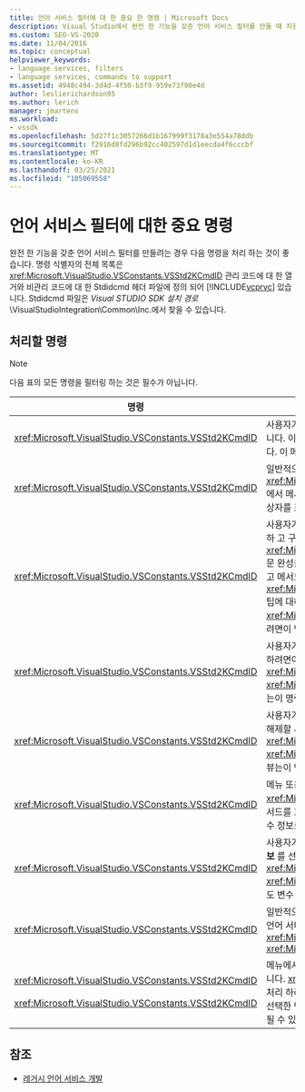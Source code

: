 ```yaml
---
title: 언어 서비스 필터에 대 한 중요 한 명령 | Microsoft Docs
description: Visual Studio에서 완전 한 기능을 갖춘 언어 서비스 필터를 만들 때 지원 해야 하는 중요 한 명령에 대해 알아봅니다.
ms.custom: SEO-VS-2020
ms.date: 11/04/2016
ms.topic: conceptual
helpviewer_keywords:
- language services, filters
- language services, commands to support
ms.assetid: 4948c494-3d4d-4f50-b3f9-959e73f90e4d
author: leslierichardson95
ms.author: lerich
manager: jmartens
ms.workload:
- vssdk
ms.openlocfilehash: 5d27f1c3057266d1b167999f3178a3e554a78ddb
ms.sourcegitcommit: f2916d8fd296b92cc402597d1d1eecda4f6cccbf
ms.translationtype: MT
ms.contentlocale: ko-KR
ms.lasthandoff: 03/25/2021
ms.locfileid: "105069558"
---
```

# <a name="important-commands-for-language-service-filters"></a>언어 서비스 필터에 대한 중요 명령
완전 한 기능을 갖춘 언어 서비스 필터를 만들려는 경우 다음 명령을 처리 하는 것이 좋습니다. 명령 식별자의 전체 목록은 <xref:Microsoft.VisualStudio.VSConstants.VSStd2KCmdID> 관리 코드에 대 한 열거와 비관리 코드에 대 한 Stdidcmd 헤더 파일에 정의 되어 [!INCLUDE[vcprvc](../../code-quality/includes/vcprvc_md.md)] 있습니다. Stdidcmd 파일은 *Visual STUDIO SDK 설치 경로*\VisualStudioIntegration\Common\Inc.에서 찾을 수 있습니다.

## <a name="commands-to-handle"></a>처리할 명령

> [!NOTE]
> 다음 표의 모든 명령을 필터링 하는 것은 필수가 아닙니다.

|명령|Description|
|-------------|-----------------|
|<xref:Microsoft.VisualStudio.VSConstants.VSStd2KCmdID>|사용자가 마우스 오른쪽 단추를 클릭할 때 보냅니다. 이 명령은 바로 가기 메뉴를 제공할 시간 임을 나타냅니다. 이 명령을 처리 하지 않으면 텍스트 편집기는 언어별 명령이 없는 기본 바로 가기 메뉴를 제공 합니다. 이 메뉴에 사용자 고유의 명령을 포함 하려면 명령을 처리 하 고 바로 가기 메뉴를 직접 표시 합니다.|
|<xref:Microsoft.VisualStudio.VSConstants.VSStd2KCmdID>|일반적으로 사용자가 CTRL + J를 입력 하면 전송 됩니다. <xref:Microsoft.VisualStudio.TextManager.Interop.IVsTextView.UpdateCompletionStatus%2A>에서 메서드를 호출 <xref:Microsoft.VisualStudio.TextManager.Interop.IVsTextView> 하 여 문 완성 상자를 표시 합니다.|
|<xref:Microsoft.VisualStudio.VSConstants.VSStd2KCmdID>|사용자가 문자를 입력 하면 전송 됩니다. 이 명령을 모니터링 하 여 트리거 문자를 입력 하는 시기를 확인 하 고 구문 색 지정, 중괄호 일치 및 오류 표식과 같은 문 완성, 메서드 팁 및 텍스트 마커를 제공 합니다. <xref:Microsoft.VisualStudio.TextManager.Interop.IVsTextView.UpdateCompletionStatus%2A>문 완성을 위해의 메서드를 호출 <xref:Microsoft.VisualStudio.TextManager.Interop.IVsTextView> 하 고 메서드 <xref:Microsoft.VisualStudio.TextManager.Interop.IVsMethodTipWindow.SetMethodData%2A> 팁에 대해 메서드를 호출 합니다 <xref:Microsoft.VisualStudio.TextManager.Interop.IVsMethodTipWindow> . 텍스트 표식을 지원 하려면이 명령을 모니터링 하 여 입력 하는 문자에서 표식을 업데이트 해야 하는지 여부를 확인 합니다.|
|<xref:Microsoft.VisualStudio.VSConstants.VSStd2KCmdID>|사용자가 Enter 키를 입력할 때 전송 됩니다. 에서 메서드를 호출 하 여 메서드 팁 창을 해제할 시기를 결정 하려면이 명령을 모니터링 <xref:Microsoft.VisualStudio.TextManager.Interop.IVsMethodData.OnDismiss%2A> <xref:Microsoft.VisualStudio.TextManager.Interop.IVsMethodData> 합니다. 기본적으로 텍스트 뷰는이 명령을 처리 합니다.|
|<xref:Microsoft.VisualStudio.VSConstants.VSStd2KCmdID>|사용자가 백스페이스 키를 입력 하면 전송 됩니다. 모니터를 통해에서 메서드를 호출 하 여 메서드 팁 창을 해제할 시기를 결정할 수 <xref:Microsoft.VisualStudio.TextManager.Interop.IVsMethodData.OnDismiss%2A> <xref:Microsoft.VisualStudio.TextManager.Interop.IVsMethodData> 있습니다. 기본적으로 텍스트 뷰는이 명령을 처리 합니다.|
|<xref:Microsoft.VisualStudio.VSConstants.VSStd2KCmdID>|메뉴 또는 바로 가기 키에서 전송 됩니다. <xref:Microsoft.VisualStudio.TextManager.Interop.IVsTextView.UpdateTipWindow%2A>에서 메서드를 호출 <xref:Microsoft.VisualStudio.TextManager.Interop.IVsTextView> 하 여 팁 창을 매개 변수 정보로 업데이트 합니다.|
|<xref:Microsoft.VisualStudio.VSConstants.VSStd2KCmdID>|사용자가 변수를 마우스로 가리키거나 커서를 변수에 배치 하 고 **편집** 메뉴의 **IntelliSense** 에서 **요약 정보** 를 선택할 때 보냅니다. 에서 메서드를 호출 하 여 팁의 변수 형식을 반환 합니다 <xref:Microsoft.VisualStudio.TextManager.Interop.IVsTextView.UpdateTipWindow%2A> <xref:Microsoft.VisualStudio.TextManager.Interop.IVsTextView> . 디버깅이 활성 상태인 경우 팁에도 변수 값이 표시 됩니다.|
|<xref:Microsoft.VisualStudio.VSConstants.VSStd2KCmdID>|일반적으로 사용자가 CTRL + 스페이스바를 입력 하면 전송 됩니다. 이 명령은에서 메서드를 호출 하도록 언어 서비스에 지시 합니다 <xref:Microsoft.VisualStudio.TextManager.Interop.IVsTextView.UpdateCompletionStatus%2A> <xref:Microsoft.VisualStudio.TextManager.Interop.IVsTextView> .|
|<xref:Microsoft.VisualStudio.VSConstants.VSStd2KCmdID><br /><br /> <xref:Microsoft.VisualStudio.VSConstants.VSStd2KCmdID>|메뉴에서 전송 됩니다. 일반적으로 **편집** **메뉴에서** 선택 영역을 **주석** 으로 처리 하거나 주석 **처리를 제거** 합니다. <xref:Microsoft.VisualStudio.VSConstants.VSStd2KCmdID> 사용자가 선택한 텍스트를 주석 처리 하려고 함을 나타냅니다. <xref:Microsoft.VisualStudio.VSConstants.VSStd2KCmdID> 사용자가 선택한 텍스트의 주석 처리를 제거 하려고 함을 나타냅니다. 이러한 명령은 언어 서비스에 의해서만 구현 될 수 있습니다.|

## <a name="see-also"></a>참조
- [레거시 언어 서비스 개발](../../extensibility/internals/developing-a-legacy-language-service.md)
